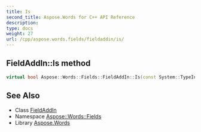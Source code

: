 ```yaml
---
title: Is
second_title: Aspose.Words for C++ API Reference
description: 
type: docs
weight: 27
url: /cpp/aspose.words.fields/fieldaddin/is/
---
```

## FieldAddIn::Is method




```cpp
virtual bool Aspose::Words::Fields::FieldAddIn::Is(const System::TypeInfo &target) const override
```

## See Also

* Class [FieldAddIn](../)
* Namespace [Aspose::Words::Fields](../../)
* Library [Aspose.Words](../../../)
